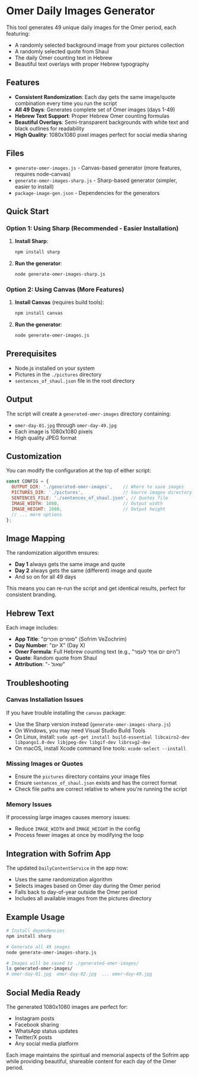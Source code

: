 # Omer Daily Images Generator

This tool generates 49 unique daily images for the Omer period, each featuring:
- A randomly selected background image from your pictures collection
- A randomly selected quote from Shaul
- The daily Omer counting text in Hebrew
- Beautiful text overlays with proper Hebrew typography

## Features

- **Consistent Randomization**: Each day gets the same image/quote combination every time you run the script
- **All 49 Days**: Generates complete set of Omer images (days 1-49)
- **Hebrew Text Support**: Proper Hebrew Omer counting formulas
- **Beautiful Overlays**: Semi-transparent backgrounds with white text and black outlines for readability
- **High Quality**: 1080x1080 pixel images perfect for social media sharing

## Files

- `generate-omer-images.js` - Canvas-based generator (more features, requires node-canvas)
- `generate-omer-images-sharp.js` - Sharp-based generator (simpler, easier to install)
- `package-image-gen.json` - Dependencies for the generators

## Quick Start

### Option 1: Using Sharp (Recommended - Easier Installation)

1. **Install Sharp**:
   ```bash
   npm install sharp
   ```

2. **Run the generator**:
   ```bash
   node generate-omer-images-sharp.js
   ```

### Option 2: Using Canvas (More Features)

1. **Install Canvas** (requires build tools):
   ```bash
   npm install canvas
   ```

2. **Run the generator**:
   ```bash
   node generate-omer-images.js
   ```

## Prerequisites

- Node.js installed on your system
- Pictures in the `./pictures` directory
- `sentences_of_shaul.json` file in the root directory

## Output

The script will create a `generated-omer-images` directory containing:
- `omer-day-01.jpg` through `omer-day-49.jpg`
- Each image is 1080x1080 pixels
- High quality JPEG format

## Customization

You can modify the configuration at the top of either script:

```javascript
const CONFIG = {
  OUTPUT_DIR: './generated-omer-images',    // Where to save images
  PICTURES_DIR: './pictures',               // Source images directory
  SENTENCES_FILE: './sentences_of_shaul.json', // Quotes file
  IMAGE_WIDTH: 1080,                        // Output width
  IMAGE_HEIGHT: 1080,                       // Output height
  // ... more options
};
```

## Image Mapping

The randomization algorithm ensures:
- **Day 1** always gets the same image and quote
- **Day 2** always gets the same (different) image and quote
- And so on for all 49 days

This means you can re-run the script and get identical results, perfect for consistent branding.

## Hebrew Text

Each image includes:
- **App Title**: "סופרים וזוכרים" (Sofrim VeZochrim)
- **Day Number**: "יום X" (Day X)
- **Omer Formula**: Full Hebrew counting text (e.g., "הַיּוֹם יוֹם אֶחָד לָעֹמֶר")
- **Quote**: Random quote from Shaul
- **Attribution**: "- שאול"

## Troubleshooting

### Canvas Installation Issues
If you have trouble installing the `canvas` package:
- Use the Sharp version instead (`generate-omer-images-sharp.js`)
- On Windows, you may need Visual Studio Build Tools
- On Linux, install: `sudo apt-get install build-essential libcairo2-dev libpango1.0-dev libjpeg-dev libgif-dev librsvg2-dev`
- On macOS, install Xcode command line tools: `xcode-select --install`

### Missing Images or Quotes
- Ensure the `pictures` directory contains your image files
- Ensure `sentences_of_shaul.json` exists and has the correct format
- Check file paths are correct relative to where you're running the script

### Memory Issues
If processing large images causes memory issues:
- Reduce `IMAGE_WIDTH` and `IMAGE_HEIGHT` in the config
- Process fewer images at once by modifying the loop

## Integration with Sofrim App

The updated `DailyContentService` in the app now:
- Uses the same randomization algorithm
- Selects images based on Omer day during the Omer period
- Falls back to day-of-year outside the Omer period
- Includes all available images from the pictures directory

## Example Usage

```bash
# Install dependencies
npm install sharp

# Generate all 49 images
node generate-omer-images-sharp.js

# Images will be saved to ./generated-omer-images/
ls generated-omer-images/
# omer-day-01.jpg  omer-day-02.jpg  ... omer-day-49.jpg
```

## Social Media Ready

The generated 1080x1080 images are perfect for:
- Instagram posts
- Facebook sharing
- WhatsApp status updates
- Twitter/X posts
- Any social media platform

Each image maintains the spiritual and memorial aspects of the Sofrim app while providing beautiful, shareable content for each day of the Omer period.

